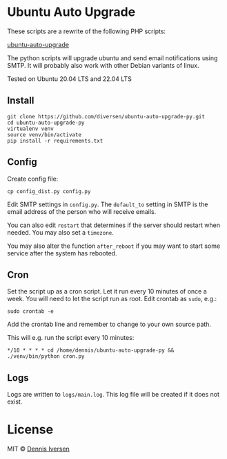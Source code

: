 # Ubuntu Auto Upgrade

These scripts are a rewrite of the following PHP scripts: 

[ubuntu-auto-upgrade](https://github.com/diversen/ubuntu-auto-upgrade)

The python scripts will upgrade ubuntu and send email notifications using SMTP. 
It will probably also work with other Debian variants of linux.

Tested on Ubuntu 20.04 LTS and 22.04 LTS

## Install

    git clone https://github.com/diversen/ubuntu-auto-upgrade-py.git
    cd ubuntu-auto-upgrade-py
    virtualenv venv
    source venv/bin/activate
    pip install -r requirements.txt

## Config

Create config file:

    cp config_dist.py config.py

Edit SMTP settings in `config.py`. 
The `default_to` setting in SMTP is the email address of the person who will receive emails. 

You can also edit `restart` that determines if the server should restart when needed. 
You may also set a `timezone`. 

You may also alter the function `after_reboot` if you may want to start some 
service after the system has rebooted. 

## Cron

Set the script up as a cron script. Let it run every 10 minutes of once a week.
You will need to let the script run as root. Edit crontab as `sudo`, e.g.: 

    sudo crontab -e

Add the crontab line and remember to change to your own source path. 

This will e.g. run the script every 10 minutes:

    */10 * * * * cd /home/dennis/ubuntu-auto-upgrade-py && ./venv/bin/python cron.py

## Logs

Logs are written to `logs/main.log`. This log file will be created if it does not exist.  

# License

MIT © [Dennis Iversen](https://github.com/diversen)